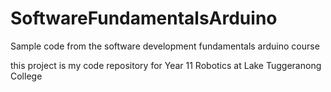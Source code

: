 # SoftwareFundamentalsArduino
Sample code from the software development fundamentals arduino course

this project is my code repository for Year 11 Robotics at Lake Tuggeranong College